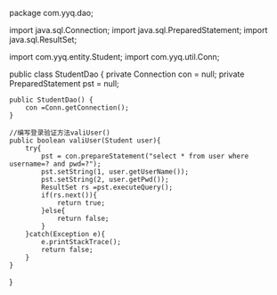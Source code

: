 package com.yyq.dao;
 
import java.sql.Connection;
import java.sql.PreparedStatement;
import java.sql.ResultSet;
 
import com.yyq.entity.Student;
import com.yyq.util.Conn;
 
public class StudentDao {
	private Connection con = null;
	private PreparedStatement pst = null;
	
	public StudentDao() {
		con =Conn.getConnection();
	}
	
	//编写登录验证方法valiUser()
	public boolean valiUser(Student user){
		try{
			pst = con.prepareStatement("select * from user where username=? and pwd=?");
			pst.setString(1, user.getUserName());
			pst.setString(2, user.getPwd());
			ResultSet rs =pst.executeQuery();
			if(rs.next()){
				return true;
			}else{
				return false;
			}
		}catch(Exception e){
			e.printStackTrace();
			return false;
		}
	}
}
